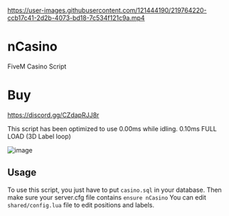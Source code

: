 https://user-images.githubusercontent.com/121444190/219764220-ccb17c41-2d2b-4073-bd18-7c534f121c9a.mp4

# nCasino

FiveM Casino Script

# Buy

https://discord.gg/CZdapRJJ8r

This script has been optimized to use 0.00ms while idling.
0.10ms FULL LOAD (3D Label loop)

![image](https://user-images.githubusercontent.com/121444190/219758214-372db987-2731-4843-8b90-c92347eca66a.png)


## Usage

To use this script, you just have to put `casino.sql` in your database.
Then make sure your server.cfg file contains `ensure nCasino`
You can edit `shared/config.lua` file to edit positions and labels.
